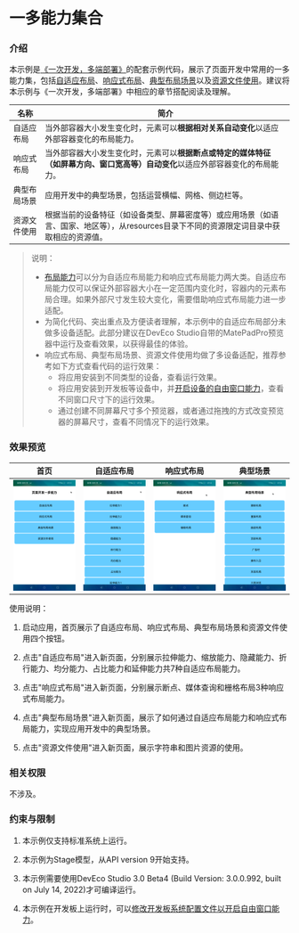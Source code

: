 # 一多能力集合

### 介绍

本示例是[《一次开发，多端部署》](https://gitee.com/openharmony/docs/tree/master/zh-cn/application-dev/key-features/multi-device-app-dev)的配套示例代码，展示了页面开发中常用的一多能力集，包括[自适应布局](https://gitee.com/openharmony/docs/blob/master/zh-cn/application-dev/key-features/multi-device-app-dev/adaptive-layout.md)、[响应式布局](https://gitee.com/openharmony/docs/blob/master/zh-cn/application-dev/key-features/multi-device-app-dev/responsive-layout.md)、[典型布局场景](https://gitee.com/openharmony/docs/blob/master/zh-cn/application-dev/key-features/multi-device-app-dev/typical-layout-scenario.md)以及[资源文件使用](https://gitee.com/openharmony/docs/blob/master/zh-cn/application-dev/key-features/multi-device-app-dev/resource-usage.md)。建议将本示例与《一次开发，多端部署》中相应的章节搭配阅读及理解。

| 名称         | 简介                                                         |
| ------------ | ------------------------------------------------------------ |
| 自适应布局   | 当外部容器大小发生变化时，元素可以**根据相对关系自动变化**以适应外部容器变化的布局能力。 |
| 响应式布局   | 当外部容器大小发生变化时，元素可以**根据断点或特定的媒体特征（如屏幕方向、窗口宽高等）自动变化**以适应外部容器变化的布局能力。 |
| 典型布局场景 | 应用开发中的典型场景，包括运营横幅、网格、侧边栏等。         |
| 资源文件使用 | 根据当前的设备特征（如设备类型、屏幕密度等）或应用场景（如语言、国家、地区等），从resources目录下不同的资源限定词目录中获取相应的资源值。 |

> 说明：
>
> * [布局能力](https://gitee.com/openharmony/docs/blob/master/zh-cn/application-dev/key-features/multi-device-app-dev/layout-intro.md)可以分为自适应布局能力和响应式布局能力两大类。自适应布局能力仅可以保证外部容器大小在一定范围内变化时，容器内的元素布局合理。如果外部尺寸发生较大变化，需要借助响应式布局能力进一步适配。
> * 为简化代码、突出重点及方便读者理解，本示例中的自适应布局部分未做多设备适配。此部分建议在DevEco Studio自带的MatePadPro预览器中运行及查看效果，以获得最佳的体验。
> * 响应式布局、典型布局场景、资源文件使用均做了多设备适配，推荐参考如下方式查看代码的运行效果：
>   * 将应用安装到不同类型的设备，查看运行效果。
>   * 将应用安装到开发板等设备中，并[开启设备的自由窗口能力](https://gitee.com/openharmony/docs/blob/master/zh-cn/application-dev/key-features/multi-device-app-dev/faq.md#%E5%A6%82%E4%BD%95%E5%BC%80%E5%90%AF%E8%87%AA%E7%94%B1%E7%AA%97%E5%8F%A3)，查看不同窗口尺寸下的运行效果。
>   * 通过创建不同屏幕尺寸多个预览器，或者通过拖拽的方式改变预览器的屏幕尺寸，查看不同情况下的运行效果。

### 效果预览

| 首页                              | 自适应布局                        | 响应式布局                        | 典型场景                          |
| --------------------------------- | --------------------------------- | --------------------------------- | --------------------------------- |
| ![](screenshots/devices/img1.png) | ![](screenshots/devices/img2.png) | ![](screenshots/devices/img3.png) | ![](screenshots/devices/img4.png) |

使用说明：

1. 启动应用，首页展示了自适应布局、响应式布局、典型布局场景和资源文件使用四个按钮。

2. 点击"自适应布局"进入新页面，分别展示拉伸能力、缩放能力、隐藏能力、折行能力、均分能力、占比能力和延伸能力共7种自适应布局能力。

3. 点击"响应式布局"进入新页面，分别展示断点、媒体查询和栅格布局3种响应式布局能力。

4. 点击"典型布局场景"进入新页面，展示了如何通过自适应布局能力和响应式布局能力，实现应用开发中的典型场景。

5. 点击"资源文件使用"进入新页面，展示字符串和图片资源的使用。

### 相关权限

不涉及。

### 约束与限制

1. 本示例仅支持标准系统上运行。

2. 本示例为Stage模型，从API version 9开始支持。

3. 本示例需要使用DevEco Studio 3.0 Beta4 (Build Version: 3.0.0.992, built on July 14, 2022)才可编译运行。

4. 本示例在开发板上运行时，可以[修改开发板系统配置文件以开启自由窗口能力](https://gitee.com/openharmony/docs/blob/master/zh-cn/application-dev/key-features/multi-device-app-dev/faq.md#%E5%A6%82%E4%BD%95%E5%BC%80%E5%90%AF%E8%87%AA%E7%94%B1%E7%AA%97%E5%8F%A3)。

